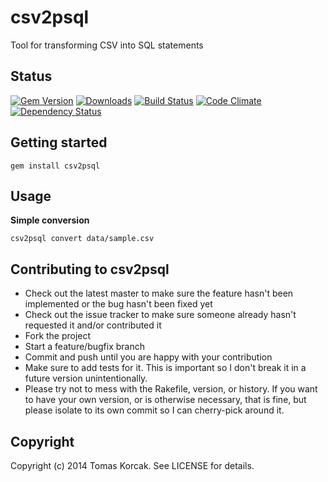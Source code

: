 # csv2psql

Tool for transforming CSV into SQL statements

## Status

[![Gem Version](https://badge.fury.io/rb/csv2psql.svg)](http://badge.fury.io/rb/csv2psql)
[![Downloads](http://img.shields.io/gem/dt/csv2psql.svg)](http://rubygems.org/gems/csv2psql)
[![Build Status](https://travis-ci.org/korczis/csv2psql.svg?branch=master)](https://travis-ci.org/korczis/csv2psql)
[![Code Climate](https://codeclimate.com/github/korczis/csv2psql/badges/gpa.svg)](https://codeclimate.com/github/korczis/csv2psql)
[![Dependency Status](https://gemnasium.com/korczis/csv2psql.svg)](https://gemnasium.com/korczis/csv2psql)

## Getting started 

```
gem install csv2psql
```

## Usage

**Simple conversion**

```
csv2psql convert data/sample.csv
```

## Contributing to csv2psql

- Check out the latest master to make sure the feature hasn't been implemented or the bug hasn't been fixed yet
- Check out the issue tracker to make sure someone already hasn't requested it and/or contributed it
- Fork the project
- Start a feature/bugfix branch
- Commit and push until you are happy with your contribution
- Make sure to add tests for it. This is important so I don't break it in a future version unintentionally.
- Please try not to mess with the Rakefile, version, or history. If you want to have your own version, or is otherwise necessary, that is fine, but please isolate to its own commit so I can cherry-pick around it.

## Copyright

Copyright (c) 2014 Tomas Korcak. See LICENSE for details.
